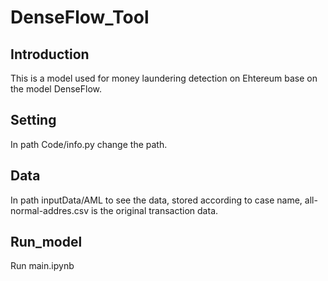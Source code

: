 # DenseFlow_Tool
## Introduction
This is a model used for money laundering detection on Ehtereum base on the model DenseFlow. 
## Setting
In path Code/info.py change the path.
## Data
In path inputData/AML to see the data, stored according to case name, all-normal-addres.csv is the original transaction data.

## Run_model
Run main.ipynb

